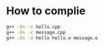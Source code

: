 # How to complie
```sh
g++ -Os -c hello.cpp 
g++ -Os -c message.cpp 
g++ -Os -o hello hello.o message.o 
```